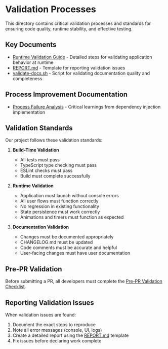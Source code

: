 # Validation Processes

This directory contains critical validation processes and standards for ensuring code quality, runtime stability, and effective testing.

## Key Documents

- [Runtime Validation Guide](./runtime-validation-guide.md) - Detailed steps for validating application behavior at runtime
- [REPORT.md](./REPORT.md) - Template for reporting validation issues
- [validate-docs.sh](./validate-docs.sh) - Script for validating documentation quality and completeness

## Process Improvement Documentation

- [Process Failure Analysis](/docs/processes/lessons/process-failure-analysis.md) - Critical learnings from dependency injection implementation

## Validation Standards

Our project follows these validation standards:

1. **Build-Time Validation**
   - All tests must pass
   - TypeScript type checking must pass
   - ESLint checks must pass
   - Build must complete successfully

2. **Runtime Validation**
   - Application must launch without console errors
   - All user flows must function correctly
   - No regression in existing functionality
   - State persistence must work correctly
   - Animations and timers must function as expected

3. **Documentation Validation**
   - Changes must be documented appropriately
   - CHANGELOG.md must be updated
   - Code comments must be accurate and helpful
   - User-facing changes must have user documentation

## Pre-PR Validation

Before submitting a PR, all developers must complete the [Pre-PR Validation Checklist](/docs/processes/safe-workflow-checklist.md#-pre-pr-validation-checklist-required-).

## Reporting Validation Issues

When validation issues are found:

1. Document the exact steps to reproduce
2. Note all error messages (console, UI, logs)
3. Create a detailed report using the [REPORT.md](./REPORT.md) template
4. Fix issues before declaring work complete